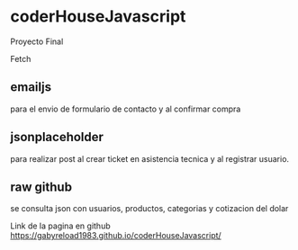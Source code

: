 # coderHouseJavascript

Proyecto Final

Fetch

## emailjs

para el envio de formulario de contacto y al confirmar compra

## jsonplaceholder

para realizar post al crear ticket en asistencia tecnica y al registrar usuario.

## raw github

se consulta json con usuarios, productos, categorias y cotizacion del dolar

Link de la pagina en github
https://gabyreload1983.github.io/coderHouseJavascript/
